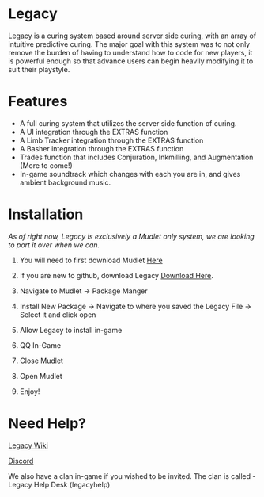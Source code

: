 # Legacy

Legacy is a curing system based around server side curing, with an array of intuitive predictive curing. The major goal with this system was to not only remove the burden of having to understand how to code for new players, it is powerful enough so that advance users can begin heavily modifying it to suit their playstyle.

# Features
- A full curing system that utilizes the server side function of curing.
- A UI integration through the EXTRAS function
- A Limb Tracker integration through the EXTRAS function
- A Basher integration through the EXTRAS function
- Trades function that includes Conjuration, Inkmilling, and Augmentation (More to come!)
- In-game soundtrack which changes with each you are in, and gives ambient background music.


# Installation
<i>As of right now, Legacy is exclusively a Mudlet only system, we are looking to port it over when we can. </i>

1. You will need to first download Mudlet <a href="https://www.mudlet.org/download/"> Here </a>

2. If you are new to github, download Legacy <a href="https://github.com/Legacy-System/Legacy/archive/refs/heads/main.zip"> Download Here</a>.

3. Navigate to Mudlet -> Package Manger

4. Install New Package -> Navigate to where you saved the Legacy File -> Select it and click open

5. Allow Legacy to install in-game

6. QQ In-Game

7. Close Mudlet

8. Open Mudlet

9. Enjoy!



# Need Help?


<a href="https://github.com/Legacy-System/Legacy/wiki">Legacy Wiki</a>

<a href="https://discord.gg/uDhj8RVD)">Discord</a>

We also have a clan in-game if you wished to be invited. The clan is called - Legacy Help Desk (legacyhelp)

